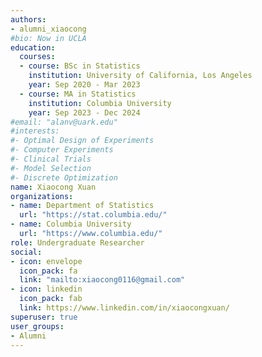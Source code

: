 ```yaml
---
authors:
- alumni_xiaocong
#bio: Now in UCLA
education:
  courses:
  - course: BSc in Statistics
    institution: University of California, Los Angeles
    year: Sep 2020 - Mar 2023
  - course: MA in Statistics
    institution: Columbia University
    year: Sep 2023 - Dec 2024    
#email: "alanv@uark.edu"
#interests:
#- Optimal Design of Experiments
#- Computer Experiments
#- Clinical Trials
#- Model Selection
#- Discrete Optimization
name: Xiaocong Xuan
organizations:
- name: Department of Statistics
  url: "https://stat.columbia.edu/"
- name: Columbia University
  url: "https://www.columbia.edu/"
role: Undergraduate Researcher
social:
- icon: envelope
  icon_pack: fa
  link: "mailto:xiaocong0116@gmail.com"
- icon: linkedin
  icon_pack: fab
  link: https://www.linkedin.com/in/xiaocongxuan/    
superuser: true
user_groups:
- Alumni
---
```

